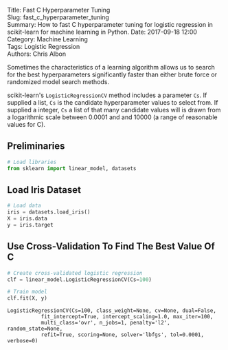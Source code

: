 Title: Fast C Hyperparameter Tuning  
Slug: fast_c_hyperparameter_tuning  
Summary: How to fast C hyperparameter tuning for logistic regression in scikit-learn for machine learning in Python. 
Date: 2017-09-18 12:00  
Category: Machine Learning  
Tags: Logistic Regression   
Authors: Chris Albon   

Sometimes the characteristics of a learning algorithm allows us to search for the best hyperparameters significantly faster than either brute force or randomized model search methods.

scikit-learn's `LogisticRegressionCV` method includes a parameter `Cs`. If supplied a list, `Cs` is the candidate hyperparameter values to select from. If supplied a integer, `Cs` a list of that many candidate values will is drawn from a logarithmic scale between 0.0001 and and 10000 (a range of reasonable values for C).

## Preliminaries


```python
# Load libraries
from sklearn import linear_model, datasets
```

## Load Iris Dataset


```python
# Load data
iris = datasets.load_iris()
X = iris.data
y = iris.target
```

## Use Cross-Validation To Find The Best Value Of C


```python
# Create cross-validated logistic regression
clf = linear_model.LogisticRegressionCV(Cs=100)

# Train model
clf.fit(X, y)
```




    LogisticRegressionCV(Cs=100, class_weight=None, cv=None, dual=False,
               fit_intercept=True, intercept_scaling=1.0, max_iter=100,
               multi_class='ovr', n_jobs=1, penalty='l2', random_state=None,
               refit=True, scoring=None, solver='lbfgs', tol=0.0001, verbose=0)


